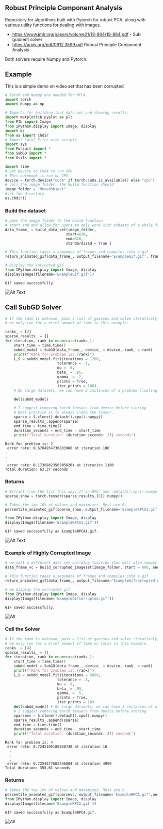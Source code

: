 
## Robust Principle Component Analysis

Repository for algorithms built with Pytorch for robust PCA, along with various utility functions for dealing with images. 
* https://www.jmlr.org/papers/volume21/18-884/18-884.pdf - Sub gradient solver
* https://arxiv.org/pdf/0912.3599.pdf Robust Principle Component Analysis

Both solvers require Numpy and Pytorch.


## Example
This is a simple demo on video set that has been corrupted


```python
# Torch and Numpy are needed for RPCA
import torch
import numpy as np

# Imports for building that data set and showing results.
import matplotlib.pyplot as plt
from PIL import Image
from IPython.display import Image, display
import os
from os import chdir
# Import Local Files with scripts
import sys
from Pursuit import *
from SubGD import *
from Utils import *

import time
# Set Device to CUDA to run GPU
# This notebook is run on CPU
device = torch.device("cuda" if torch.cuda.is_available() else "cpu")
# call the image folder, the build function should 
image_folder = "MovedObject"
#set the directory
os.chdir()
```

### Build the dataset


```python
# pass the image folder to the build function
# start and end allow for users to only work with subsets of a whole folder of images. Here we only work it the portion that contains motion
data_frame_ = build_data_set(image_folder,
                            start=630,
                            end=820,
                            standardized = True )

# This function takes a sequence of frames and compiles into a gif
return_animated_gif(data_frame_, output_filename='ExampleGif.gif', frame_duration=5, image_size=(120, 160))

# Display the corrupted gif
from IPython.display import Image, display
display(Image(filename='ExampleGif.gif'))
```

    GIF saved successfully.
![Alt Text](https://github.com/Tomleahy12/Robust-PCA/blob/main/ExampleGif.gif)


## Call SubGD Solver



```python
# If the rank is unknown, pass a list of guesses and solve iteratively, then  store the results using the code that i give below
# we only run for a brief amount of time in this example.

ranks_ = [2]
sparse_results_ = []
for iteration, rank in enumerate(ranks_):
    start_time = time.time()
    subdd_model = SubGD(data_frame_, device_ = device, rank_ = rank)
    print(f"Rank for problem is: {rank}")
    L,S = subdd_model.fit(iterations = 1200,
                        tolerance = .1,
                        mu = .9, 
                        beta_ = .95,
                        gamma_ = .2, 
                        prints = True,
                        iter_prints = 100)
    # On large datasets, we can have 2 instances of a problem floating around for brief periods on device. Consumes VRAM. If solving iteratively delete the object

    del(subdd_model)

    # I suggest removing torch tensors from device before storing
    # best practice is to always clone the tensor.
    sparse = S.clone().detach().cpu().numpy()
    sparse_results_.append(sparse)
    end_time = time.time()
    duration_seconds = end_time - start_time
    print(f"Total duration: {duration_seconds:.2f} seconds")
```

    Rank for problem is: 2
     error rate: 0.6784954730833966 at iteration 100
    .
    .
    .
     error rate: 0.17368023565056204 at iteration 1100
    Total duration: 63.37 seconds
    

### Returns 


```python
# Extract from the list this way. If on GPU, use .detach().cpu().numpy(). Or just call sparse from prev cell
sparse_show = torch.tensor(sparse_results_[0]).numpy()

# Takes the top 10% of values and maximizes. Rest are 0. 
percentile_animated_gif(sparse_show, output_filename='ExampleRPCA1.gif',percentile_cutoff=95, frame_duration=5, image_size=(120, 160))

from IPython.display import Image, display
display(Image(filename='ExampleRPCA1.gif'))
```

    GIF saved successfully as ExampleRPCA1.gif.
    
 ![Alt Text](https://github.com/Tomleahy12/Robust-PCA/blob/main/ExampleRPCA1.gif)

### Example of Highly Corrupted Image 
```python
# we call a different data set building function that will also tamper with the images. 
data_frame_vc = build_corrupted_imageset(image_folder, start = 600, end=820,method = 'Remove', corrupt_param= .7, standardized=True )

# This function takes a sequence of frames and compiles into a gif
return_animated_gif(data_frame_, output_filename='ExampleGifcorrupted.gif', frame_duration=5, image_size=(120, 160))

# we display the corrupted gif
from IPython.display import Image, display
display(Image(filename='ExampleGifcorrupted.gif'))
```
    GIF saved successfully.
![Alt](https://github.com/Tomleahy12/Robust-PCA/blob/main/ExampleGifcorrupted.gif)
### Call the Solver
```python
# If the rank is unknown, pass a list of guesses and solve iteratively, and store the results using the code that i gave below
# we only run for a brief amount of time on local in this example.
ranks_ = [4]
sparse_results_ = []
for iteration, rank in enumerate(ranks_):
    start_time = time.time()
    subdd_model = SubGD(data_frame_, device_ = device, rank_ = rank)
    print(f"Rank for problem is: {rank}")
    L,S = subdd_model.fit(iterations = 5000,
                        tolerance = .1,
                        mu = .9, 
                        beta_ = .95,
                        gamma_ = .5, 
                        prints = True,
                        iter_prints = 10)
    del(subdd_model) # On large datasets, we can have 2 instances of a problem floating around for brief periods on device. Consumes VRAM.
    # I suggest removing torch tensors from device before storing
    sparsevc = S.clone().detach().cpu().numpy()
    sparse_results_.append(sparse)
    end_time = time.time()
    duration_seconds = end_time - start_time
    print(f"Total duration: {duration_seconds:.2f} seconds")
```

    Rank for problem is: 4
     error rate: 0.7242109180848748 at iteration 10
      .
      .
      .
     error rate: 0.7254877602446004 at iteration 4990
    Total duration: 358.61 seconds
### Returns  
```python
# Takes the top 10% of values and maximizes. Rest are 0. 
percentile_animated_gif(sparsevc, output_filename='ExampleRPCA.gif',percentile_cutoff=96, frame_duration=5, image_size=(120, 160))
from IPython.display import Image, display
display(Image(filename='ExampleRPCA.gif'))
```

    GIF saved successfully as ExampleRPCA.gif.
![Alt](https://github.com/Tomleahy12/Robust-PCA/blob/main/ExampleRPCA.gif)
